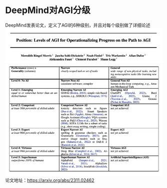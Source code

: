 # DeepMind对AGI分级  
DeepMind发表论文，定义了AGI的6种级别，并且对每个级别做了详细论述  
![img_1.png](img_1.png)  
![img_2.png](img_2.png)  
论文地址：https://arxiv.org/abs/2311.02462